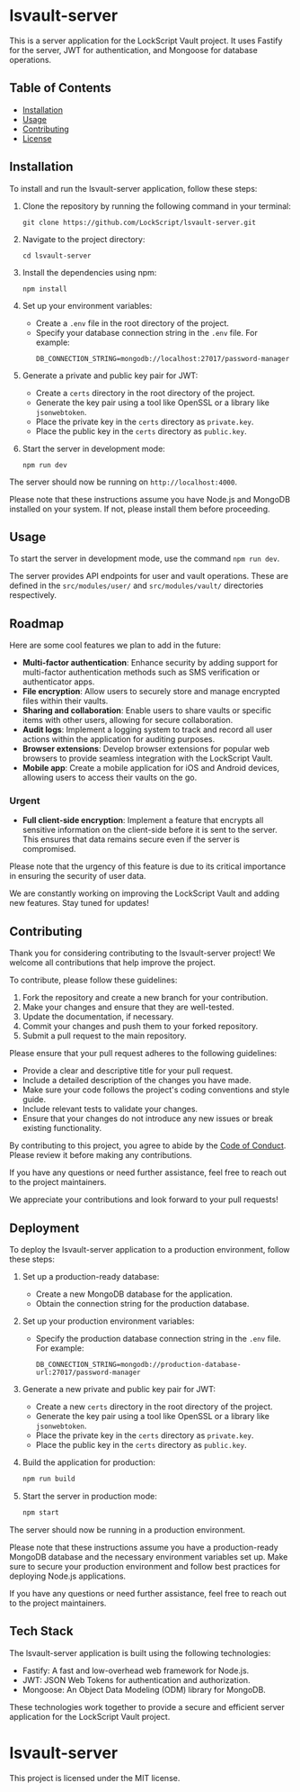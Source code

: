 # lsvault-server

This is a server application for the LockScript Vault project. It uses Fastify for the server, JWT for authentication, and Mongoose for database operations.

## Table of Contents

- [Installation](#installation)
- [Usage](#usage)
- [Contributing](#contributing)
- [License](#license)

## Installation

To install and run the lsvault-server application, follow these steps:

1. Clone the repository by running the following command in your terminal:
    ```
    git clone https://github.com/LockScript/lsvault-server.git
    ```

2. Navigate to the project directory:
    ```
    cd lsvault-server
    ```

3. Install the dependencies using npm:
    ```
    npm install
    ```

4. Set up your environment variables:
    - Create a `.env` file in the root directory of the project.
    - Specify your database connection string in the `.env` file. For example:
      ```
      DB_CONNECTION_STRING=mongodb://localhost:27017/password-manager
      ```

5. Generate a private and public key pair for JWT:
    - Create a `certs` directory in the root directory of the project.
    - Generate the key pair using a tool like OpenSSL or a library like `jsonwebtoken`.
    - Place the private key in the `certs` directory as `private.key`.
    - Place the public key in the `certs` directory as `public.key`.

6. Start the server in development mode:
    ```
    npm run dev
    ```

The server should now be running on `http://localhost:4000`.

Please note that these instructions assume you have Node.js and MongoDB installed on your system. If not, please install them before proceeding.

## Usage

To start the server in development mode, use the command `npm run dev`.

The server provides API endpoints for user and vault operations. These are defined in the `src/modules/user/` and `src/modules/vault/` directories respectively.

## Roadmap

Here are some cool features we plan to add in the future:

- **Multi-factor authentication**: Enhance security by adding support for multi-factor authentication methods such as SMS verification or authenticator apps.
- **File encryption**: Allow users to securely store and manage encrypted files within their vaults.
- **Sharing and collaboration**: Enable users to share vaults or specific items with other users, allowing for secure collaboration.
- **Audit logs**: Implement a logging system to track and record all user actions within the application for auditing purposes.
- **Browser extensions**: Develop browser extensions for popular web browsers to provide seamless integration with the LockScript Vault.
- **Mobile app**: Create a mobile application for iOS and Android devices, allowing users to access their vaults on the go.

### Urgent

- **Full client-side encryption**: Implement a feature that encrypts all sensitive information on the client-side before it is sent to the server. This ensures that data remains secure even if the server is compromised.

Please note that the urgency of this feature is due to its critical importance in ensuring the security of user data.

We are constantly working on improving the LockScript Vault and adding new features. Stay tuned for updates!

## Contributing

Thank you for considering contributing to the lsvault-server project! We welcome all contributions that help improve the project.

To contribute, please follow these guidelines:

1. Fork the repository and create a new branch for your contribution.
2. Make your changes and ensure that they are well-tested.
3. Update the documentation, if necessary.
4. Commit your changes and push them to your forked repository.
5. Submit a pull request to the main repository.

Please ensure that your pull request adheres to the following guidelines:

- Provide a clear and descriptive title for your pull request.
- Include a detailed description of the changes you have made.
- Make sure your code follows the project's coding conventions and style guide.
- Include relevant tests to validate your changes.
- Ensure that your changes do not introduce any new issues or break existing functionality.

By contributing to this project, you agree to abide by the [Code of Conduct](CODE_OF_CONDUCT.md). Please review it before making any contributions.

If you have any questions or need further assistance, feel free to reach out to the project maintainers.

We appreciate your contributions and look forward to your pull requests!

## Deployment

To deploy the lsvault-server application to a production environment, follow these steps:

1. Set up a production-ready database:
    - Create a new MongoDB database for the application.
    - Obtain the connection string for the production database.

2. Set up your production environment variables:
    - Specify the production database connection string in the `.env` file. For example:
      ```plaintext
      DB_CONNECTION_STRING=mongodb://production-database-url:27017/password-manager
      ```

3. Generate a new private and public key pair for JWT:
    - Create a new `certs` directory in the root directory of the project.
    - Generate the key pair using a tool like OpenSSL or a library like `jsonwebtoken`.
    - Place the private key in the `certs` directory as `private.key`.
    - Place the public key in the `certs` directory as `public.key`.

4. Build the application for production:
    ```bash
    npm run build
    ```

5. Start the server in production mode:
    ```bash
    npm start
    ```

The server should now be running in a production environment.

Please note that these instructions assume you have a production-ready MongoDB database and the necessary environment variables set up. Make sure to secure your production environment and follow best practices for deploying Node.js applications.

If you have any questions or need further assistance, feel free to reach out to the project maintainers.

## Tech Stack

The lsvault-server application is built using the following technologies:

- Fastify: A fast and low-overhead web framework for Node.js.
- JWT: JSON Web Tokens for authentication and authorization.
- Mongoose: An Object Data Modeling (ODM) library for MongoDB.

These technologies work together to provide a secure and efficient server application for the LockScript Vault project.

# lsvault-server

This project is licensed under the MIT license.